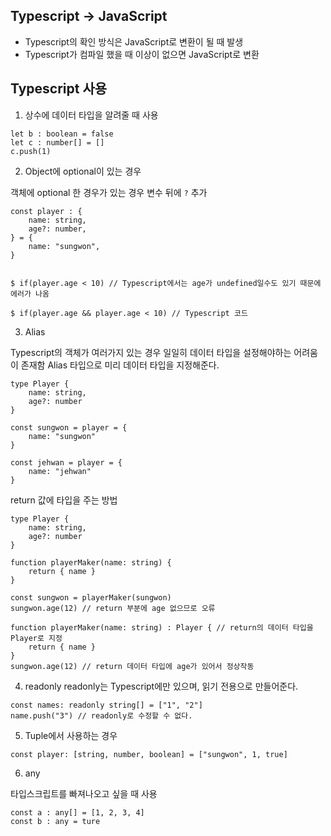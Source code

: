 ## Typescript -> JavaScript
- Typescript의 확인 방식은 JavaScript로 변환이 될 때 발생
- Typescript가 컴파일 했을 때 이상이 없으면 JavaScript로 변환

## Typescript 사용
1. 상수에 데이터 타입을 알려줄 때 사용
```JS
let b : boolean = false 
let c : number[] = []
c.push(1)
```

2. Object에 optional이 있는 경우

객체에 optional 한 경우가 있는 경우 변수 뒤에 `?` 추가

```JS
const player : {
    name: string,
    age?: number,
} = {
    name: "sungwon",
}


$ if(player.age < 10) // Typescript에서는 age가 undefined일수도 있기 때문에 에러가 나옴

$ if(player.age && player.age < 10) // Typescript 코드
```

3. Alias

Typescript의 객체가 여러가지 있는 경우 일일히 데이터 타입을 설정해야하는 어려움이 존재함
Alias 타입으로 미리 데이터 타입을 지정해준다.

```TS
type Player {
    name: string,
    age?: number
}

const sungwon = player = {
    name: "sungwon"
}

const jehwan = player = {
    name: "jehwan"
}
```

return 값에 타입을 주는 방법

```TS
type Player {
    name: string,
    age?: number
}

function playerMaker(name: string) {
    return { name }
}

const sungwon = playerMaker(sungwon)
sungwon.age(12) // return 부분에 age 없으므로 오류

function playerMaker(name: string) : Player { // return의 데이터 타입을 Player로 지정
    return { name }
}
sungwon.age(12) // return 데이터 타입에 age가 있어서 정상작동

```

4. readonly
readonly는 Typescript에만 있으며, 읽기 전용으로 만들어준다.

```TS
const names: readonly string[] = ["1", "2"]
name.push("3") // readonly로 수정할 수 없다.
```

5. Tuple에서 사용하는 경우
```TS
const player: [string, number, boolean] = ["sungwon", 1, true]
```

6. any

타입스크립트를 빠져나오고 싶을 때 사용
```TS
const a : any[] = [1, 2, 3, 4]
const b : any = ture
```

